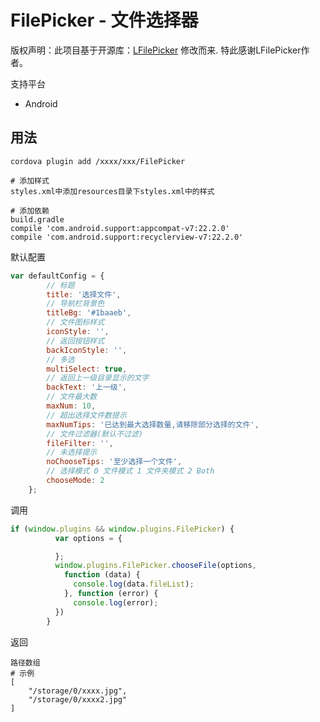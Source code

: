 # FilePicker - 文件选择器

版权声明：此项目基于开源库：[LFilePicker](https://github.com/leonHua/LFilePicker) 修改而来. 特此感谢LFilePicker作者。

支持平台

- Android

## 用法

```
cordova plugin add /xxxx/xxx/FilePicker
```

```
# 添加样式
styles.xml中添加resources目录下styles.xml中的样式

# 添加依赖
build.gradle
compile 'com.android.support:appcompat-v7:22.2.0'
compile 'com.android.support:recyclerview-v7:22.2.0'
```

默认配置

```javascript
var defaultConfig = {
		// 标题
		title: '选择文件',
		// 导航栏背景色
		titleBg: '#1baaeb',
		// 文件图标样式
		iconStyle: '',
		// 返回按钮样式
		backIconStyle: '',
		// 多选
		multiSelect: true,
		// 返回上一级目录显示的文字
		backText: '上一级',
		// 文件最大数
		maxNum: 10,
		// 超出选择文件数提示
		maxNumTips: '已达到最大选择数量,请移除部分选择的文件',
		// 文件过滤器(默认不过滤)
		fileFilter: '',
		// 未选择提示
		noChooseTips: '至少选择一个文件',
		// 选择模式 0 文件模式 1 文件夹模式 2 Both
		chooseMode: 2
	};
```

调用

```javascript
if (window.plugins && window.plugins.FilePicker) {
          var options = {

          };
          window.plugins.FilePicker.chooseFile(options,
            function (data) {
              console.log(data.fileList);
            }, function (error) {
              console.log(error);
          })
        }
```

返回

```
路径数组
# 示例
[
    "/storage/0/xxxx.jpg",
    "/storage/0/xxxx2.jpg"
]
```

